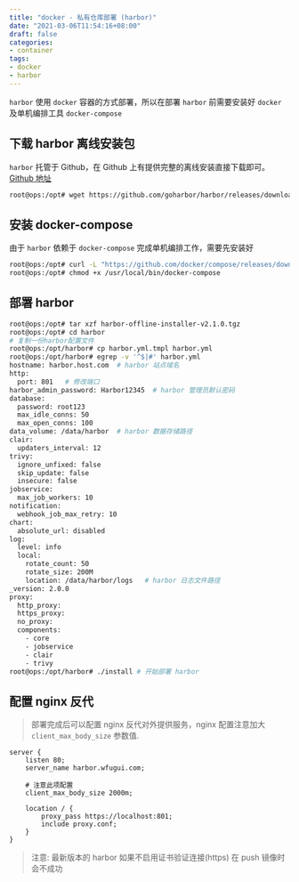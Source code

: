 ```yaml
---
title: "docker - 私有仓库部署 (harbor)"
date: "2021-03-06T11:54:16+08:00"
draft: false
categories:
- container
tags:
- docker
- harbor
---
```


`harbor` 使用 `docker` 容器的方式部署，所以在部署 `harbor` 前需要安装好 `docker` 及单机编排工具 `docker-compose`

## 下载 harbor 离线安装包

`harbor` 托管于 Github，在 Github 上有提供完整的离线安装直接下载即可。 [Github 地址](https://github.com/goharbor/harbor)

```bash
root@ops:/opt# wget https://github.com/goharbor/harbor/releases/download/v2.1.0/harbor-offline-installer-v2.1.0.tgz
```

## 安装 docker-compose

由于 `harbor` 依赖于 `docker-compose` 完成单机编排工作，需要先安装好

```bash
root@ops:/opt# curl -L "https://github.com/docker/compose/releases/download/1.27.4/docker-compose-$(uname -s)-$(uname -m)" -o /usr/local/bin/docker-compose
root@ops:/opt# chmod +x /usr/local/bin/docker-compose
```

## 部署 harbor

```bash
root@ops:/opt# tar xzf harbor-offline-installer-v2.1.0.tgz
root@ops:/opt# cd harbor
# 复制一份harbor配置文件
root@ops:/opt/harbor# cp harbor.yml.tmpl harbor.yml
root@ops:/opt/harbor# egrep -v '^$|#' harbor.yml
hostname: harbor.host.com  # harbor 站点域名
http:
  port: 801   # 修改端口
harbor_admin_password: Harbor12345  # harbor 管理员默认密码
database:
  password: root123
  max_idle_conns: 50
  max_open_conns: 100
data_volume: /data/harbor  # harbor 数据存储路径
clair:
  updaters_interval: 12
trivy:
  ignore_unfixed: false
  skip_update: false
  insecure: false
jobservice:
  max_job_workers: 10
notification:
  webhook_job_max_retry: 10
chart:
  absolute_url: disabled
log:
  level: info
  local:
    rotate_count: 50
    rotate_size: 200M
    location: /data/harbor/logs   # harbor 日志文件路径
_version: 2.0.0
proxy:
  http_proxy:
  https_proxy:
  no_proxy:
  components:
    - core
    - jobservice
    - clair
    - trivy
root@ops:/opt/harbor# ./install # 开始部署 harbor
```

## 配置 nginx 反代

> 部署完成后可以配置 nginx 反代对外提供服务，nginx 配置注意加大 `client_max_body_size` 参数值.

```nginx
server {
    listen 80;
    server_name harbor.wfugui.com;

    # 注意此项配置
    client_max_body_size 2000m;

    location / {
        proxy_pass https://localhost:801;
        include proxy.conf;
    }
}
```

> 注意: 最新版本的 harbor 如果不启用证书验证连接(https) 在 push 镜像时会不成功
